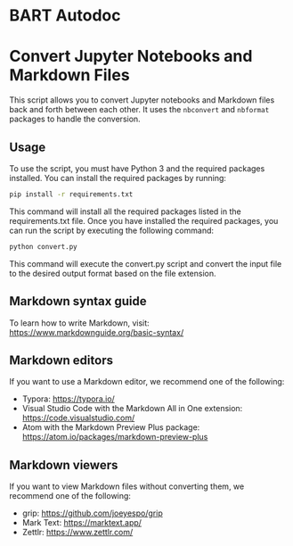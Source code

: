 # BART Autodoc

# Convert Jupyter Notebooks and Markdown Files

This script allows you to convert Jupyter notebooks and Markdown files back and forth between each other. It uses the `nbconvert` and `nbformat` packages to handle the conversion.

## Usage

To use the script, you must have Python 3 and the required packages installed. You can install the required packages by running:
```bash
pip install -r requirements.txt
```
This command will install all the required packages listed in the requirements.txt file. Once you have installed the required packages, you can run the script by executing the following command:

```bash
python convert.py
```

This command will execute the convert.py script and convert the input file to the desired output format based on the file extension.


## Markdown syntax guide

To learn how to write Markdown, visit:
https://www.markdownguide.org/basic-syntax/

## Markdown editors

 If you want to use a Markdown editor, we recommend one of the following:
- Typora: https://typora.io/
- Visual Studio Code with the Markdown All in One extension: https://code.visualstudio.com/
- Atom with the Markdown Preview Plus package: https://atom.io/packages/markdown-preview-plus

## Markdown viewers

If you want to view Markdown files without converting them, we recommend one of the following:
- grip: https://github.com/joeyespo/grip
- Mark Text: https://marktext.app/
- Zettlr: https://www.zettlr.com/


